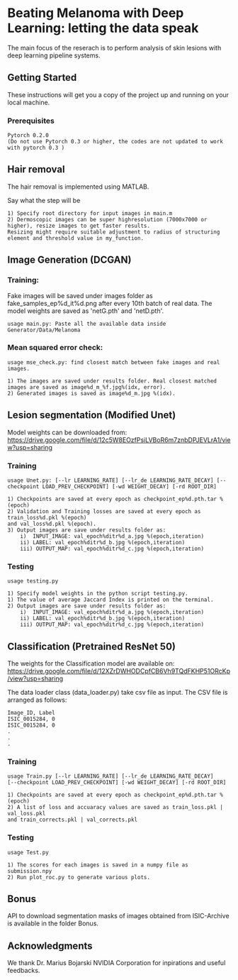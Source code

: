 # Beating Melanoma with Deep Learning: letting the data speak

The main focus of the reserach is to perform analysis of skin lesions with deep learning pipeline systems.

## Getting Started

These instructions will get you a copy of the project up and running on your local machine.

### Prerequisites

```
Pytorch 0.2.0
(Do not use Pytorch 0.3 or higher, the codes are not updated to work with pytorch 0.3 )
```

## Hair removal

The hair removal is implemented using MATLAB.

Say what the step will be

```
1) Specify root directory for input images in main.m
2) Dermoscopic images can be super highresolution (7000x7000 or higher), resize images to get faster results.
Resizing might require suitable adjustment to radius of structuring element and threshold value in my_function.
```

## Image Generation (DCGAN)

###  Training:

Fake images will be saved under images folder as fake_samples_ep%d_it%d.png  after every 10th batch of real data.  The model weights are saved as 'netG.pth' and 'netD.pth'.

```
usage main.py: Paste all the available data inside Generator/Data/Melanoma
```

### Mean squared error check:

```
usage mse_check.py: find closest match between fake images and real images.

1) The images are saved under results folder. Real closest matched images are saved as image%d_m_%f.jpg%(idx, error).
2) Generated images is saved as image%d_m.jpg %(idx).
```

## Lesion segmentation (Modified Unet)

Model weights can be downloaded from: https://drive.google.com/file/d/12c5W8EOzfPsiLVBoR6m7znbDPJEVLrA1/view?usp=sharing

### Training

```
usage Unet.py: [--lr LEARNING_RATE] [--lr_de LEARNING_RATE_DECAY] [--checkpoint LOAD_PREV_CHECKPOINT] [-wd WEIGHT_DECAY] [-rd ROOT_DIR]

1) Checkpoints are saved at every epoch as checkpoint_ep%d.pth.tar %(epoch)
2) Validation and Training losses are saved at every epoch as train_loss%d.pkl %(epoch)
and val_loss%d.pkl %(epoch).
3) Output images are save under results folder as:
    i)  INPUT_IMAGE: val_epoch%ditr%d_a.jpg %(epoch,iteration)
    ii) LABEL: val_epoch%ditr%d_b.jpg %(epoch,iteration)
    iii) OUTPUT_MAP: val_epoch%ditr%d_c.jpg %(epoch,iteration)
```

### Testing

```
usage testing.py

1) Specify model weights in the python script testing.py.
1) The value of average Jaccard Index is printed on the terminal.
2) Output images are save under results folder as:
    i)  INPUT_IMAGE: val_epoch%ditr%d_a.jpg %(epoch,iteration)
    ii) LABEL: val_epoch%ditr%d_b.jpg %(epoch,iteration)
    iii) OUTPUT_MAP: val_epoch%ditr%d_c.jpg %(epoch,iteration)
```

## Classification (Pretrained ResNet 50)

The weights for the Classification model are available on: https://drive.google.com/file/d/12XZrDWHODCpfCB6Vh9TQdFKHP51ORcKp/view?usp=sharing

The data loader class (data_loader.py) take csv file as input. The CSV file is arranged as follows:

```
Image_ID, Label
ISIC_0015284, 0
ISIC_0015284, 0
.
.
.
```

### Training


```
usage Train.py [--lr LEARNING_RATE] [--lr_de LEARNING_RATE_DECAY]
[--checkpoint LOAD_PREV_CHECKPOINT] [-wd WEIGHT_DECAY] [-rd ROOT_DIR]

1) Checkpoints are saved at every epoch as checkpoint_ep%d.pth.tar %(epoch)
2) A list of loss and accuaracy values are saved as train_loss.pkl | val_loss.pkl
and train_corrects.pkl | val_corrects.pkl

```

### Testing

```
usage Test.py

1) The scores for each images is saved in a numpy file as submission.npy
2) Run plot_roc.py to generate various plots.

```
## Bonus
API to download segmentation masks of images obtained from ISIC-Archive is available in the folder Bonus.

## Acknowledgments

We thank Dr. Marius Bojarski NVIDIA Corporation for inpirations and useful feedbacks.



